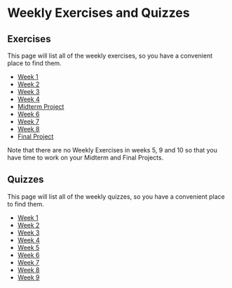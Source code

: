# Weekly   Exercises and Quizzes

## Exercises
This page will list all of the weekly exercises, so you have a convenient place to find them.

* [Week 1](https://classroom.github.com/a/8GyiVIrS)
* [Week 2]()
* [Week 3]()
* [Week 4]()
* [Midterm Project]()
* [Week 6]()
* [Week 7]()
* [Week 8]()
* [Final Project]()

Note that there are no Weekly Exercises in weeks  5, 9 and 10 so that you have time to
work on your Midterm and Final Projects.

## Quizzes
This page will list all of the weekly quizzes, so you have a convenient place to find them.

* [Week 1](https://www.gradescope.com/courses/538288/assignments/2919261)
* [Week 2]()
* [Week 3]()
* [Week 4]()
* [Week 5]()
* [Week 6]()
* [Week 7]()
* [Week 8]()
* [Week 9]()

<!-- ### Submission and Grading

You will complete each of the projects in Github, then submit your work in
Gradescope and Woolf. -->

<!-- On each project page, you'll find a rubric that will be used to evaluate your work. -->

<!-- Each of the 7 weekly projects count for 15 points of your final grade. 

The final project counts for 30 points of your final grade.  -->
